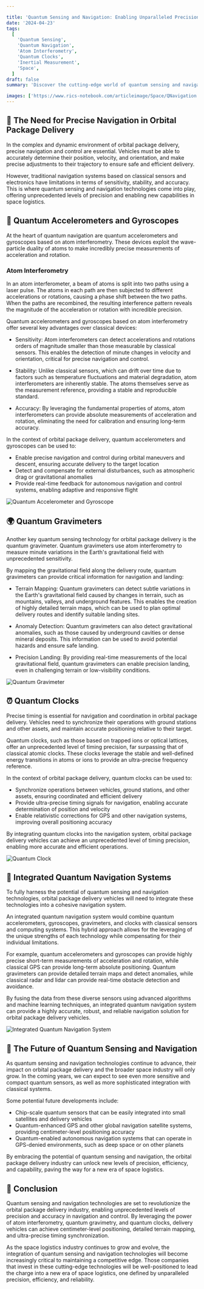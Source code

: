 ```yaml
---

title: 'Quantum Sensing and Navigation: Enabling Unparalleled Precision in Orbital Package Delivery'
date: '2024-04-23'
tags:
  [
    'Quantum Sensing',
    'Quantum Navigation',
    'Atom Interferometry',
    'Quantum Clocks',
    'Inertial Measurement',
    'Space',
  ]
draft: false
summary: 'Discover the cutting-edge world of quantum sensing and navigation, and learn how these technologies are revolutionizing the precision and accuracy of orbital package delivery. From atom interferometry to quantum clocks, explore the quantum devices that are enabling a new era of space logistics.'

images: ['https://www.rics-notebook.com/articleimage/Space/QNavigation.webp', 'https://www.quantumcybersolutions.com/OPD/quantum-accelerometer-gyroscope.webp', 'https://www.quantumcybersolutions.com/OPD/quantum-gravimeter.webp', 'https://www.quantumcybersolutions.com/OPD/quantum-clock.webp', 'https://www.quantumcybersolutions.com/OPD/integrated-quantum-navigation.webp']
---
```


## 🌌 The Need for Precise Navigation in Orbital Package Delivery

In the complex and dynamic environment of orbital package delivery, precise navigation and control are essential. Vehicles must be able to accurately determine their position, velocity, and orientation, and make precise adjustments to their trajectory to ensure safe and efficient delivery.

However, traditional navigation systems based on classical sensors and electronics have limitations in terms of sensitivity, stability, and accuracy. This is where quantum sensing and navigation technologies come into play, offering unprecedented levels of precision and enabling new capabilities in space logistics.

## 🎯 Quantum Accelerometers and Gyroscopes

At the heart of quantum navigation are quantum accelerometers and gyroscopes based on atom interferometry. These devices exploit the wave-particle duality of atoms to make incredibly precise measurements of acceleration and rotation.

### Atom Interferometry

In an atom interferometer, a beam of atoms is split into two paths using a laser pulse. The atoms in each path are then subjected to different accelerations or rotations, causing a phase shift between the two paths. When the paths are recombined, the resulting interference pattern reveals the magnitude of the acceleration or rotation with incredible precision.

Quantum accelerometers and gyroscopes based on atom interferometry offer several key advantages over classical devices:

- Sensitivity: Atom interferometers can detect accelerations and rotations orders of magnitude smaller than those measurable by classical sensors. This enables the detection of minute changes in velocity and orientation, critical for precise navigation and control.

- Stability: Unlike classical sensors, which can drift over time due to factors such as temperature fluctuations and material degradation, atom interferometers are inherently stable. The atoms themselves serve as the measurement reference, providing a stable and reproducible standard.

- Accuracy: By leveraging the fundamental properties of atoms, atom interferometers can provide absolute measurements of acceleration and rotation, eliminating the need for calibration and ensuring long-term accuracy.

In the context of orbital package delivery, quantum accelerometers and gyroscopes can be used to:

- Enable precise navigation and control during orbital maneuvers and descent, ensuring accurate delivery to the target location
- Detect and compensate for external disturbances, such as atmospheric drag or gravitational anomalies
- Provide real-time feedback for autonomous navigation and control systems, enabling adaptive and responsive flight

![Quantum Accelerometer and Gyroscope](https://www.quantumcybersolutions.com/OPD/quantum-accelerometer-gyroscope.webp)

## 🌍 Quantum Gravimeters

Another key quantum sensing technology for orbital package delivery is the quantum gravimeter. Quantum gravimeters use atom interferometry to measure minute variations in the Earth's gravitational field with unprecedented sensitivity.

By mapping the gravitational field along the delivery route, quantum gravimeters can provide critical information for navigation and landing:

- Terrain Mapping: Quantum gravimeters can detect subtle variations in the Earth's gravitational field caused by changes in terrain, such as mountains, valleys, and underground features. This enables the creation of highly detailed terrain maps, which can be used to plan optimal delivery routes and identify suitable landing sites.

- Anomaly Detection: Quantum gravimeters can also detect gravitational anomalies, such as those caused by underground cavities or dense mineral deposits. This information can be used to avoid potential hazards and ensure safe landing.

- Precision Landing: By providing real-time measurements of the local gravitational field, quantum gravimeters can enable precision landing, even in challenging terrain or low-visibility conditions.

![Quantum Gravimeter](https://www.quantumcybersolutions.com/OPD/quantum-gravimeter.webp)

## ⏰ Quantum Clocks

Precise timing is essential for navigation and coordination in orbital package delivery. Vehicles need to synchronize their operations with ground stations and other assets, and maintain accurate positioning relative to their target.

Quantum clocks, such as those based on trapped ions or optical lattices, offer an unprecedented level of timing precision, far surpassing that of classical atomic clocks. These clocks leverage the stable and well-defined energy transitions in atoms or ions to provide an ultra-precise frequency reference.

In the context of orbital package delivery, quantum clocks can be used to:

- Synchronize operations between vehicles, ground stations, and other assets, ensuring coordinated and efficient delivery
- Provide ultra-precise timing signals for navigation, enabling accurate determination of position and velocity
- Enable relativistic corrections for GPS and other navigation systems, improving overall positioning accuracy

By integrating quantum clocks into the navigation system, orbital package delivery vehicles can achieve an unprecedented level of timing precision, enabling more accurate and efficient operations.

![Quantum Clock](https://www.quantumcybersolutions.com/OPD/quantum-clock.webp)

## 🚀 Integrated Quantum Navigation Systems

To fully harness the potential of quantum sensing and navigation technologies, orbital package delivery vehicles will need to integrate these technologies into a cohesive navigation system.

An integrated quantum navigation system would combine quantum accelerometers, gyroscopes, gravimeters, and clocks with classical sensors and computing systems. This hybrid approach allows for the leveraging of the unique strengths of each technology while compensating for their individual limitations.

For example, quantum accelerometers and gyroscopes can provide highly precise short-term measurements of acceleration and rotation, while classical GPS can provide long-term absolute positioning. Quantum gravimeters can provide detailed terrain maps and detect anomalies, while classical radar and lidar can provide real-time obstacle detection and avoidance.

By fusing the data from these diverse sensors using advanced algorithms and machine learning techniques, an integrated quantum navigation system can provide a highly accurate, robust, and reliable navigation solution for orbital package delivery vehicles.

![Integrated Quantum Navigation System](https://www.quantumcybersolutions.com/OPD/integrated-quantum-navigation.webp)

## 🔮 The Future of Quantum Sensing and Navigation

As quantum sensing and navigation technologies continue to advance, their impact on orbital package delivery and the broader space industry will only grow. In the coming years, we can expect to see even more sensitive and compact quantum sensors, as well as more sophisticated integration with classical systems.

Some potential future developments include:

- Chip-scale quantum sensors that can be easily integrated into small satellites and delivery vehicles
- Quantum-enhanced GPS and other global navigation satellite systems, providing centimeter-level positioning accuracy
- Quantum-enabled autonomous navigation systems that can operate in GPS-denied environments, such as deep space or on other planets

By embracing the potential of quantum sensing and navigation, the orbital package delivery industry can unlock new levels of precision, efficiency, and capability, paving the way for a new era of space logistics.

## 🌟 Conclusion

Quantum sensing and navigation technologies are set to revolutionize the orbital package delivery industry, enabling unprecedented levels of precision and accuracy in navigation and control. By leveraging the power of atom interferometry, quantum gravimetry, and quantum clocks, delivery vehicles can achieve centimeter-level positioning, detailed terrain mapping, and ultra-precise timing synchronization.

As the space logistics industry continues to grow and evolve, the integration of quantum sensing and navigation technologies will become increasingly critical to maintaining a competitive edge. Those companies that invest in these cutting-edge technologies will be well-positioned to lead the charge into a new era of space logistics, one defined by unparalleled precision, efficiency, and reliability.
